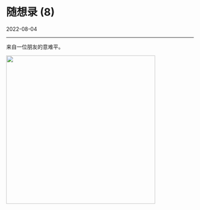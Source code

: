 # 随想录 (8)

2022-08-04  


---



来自一位朋友的意难平。

<img src="https://imgurl.zishu.me/images/2022/08/04/62eb2eb5d2d21.jpg" style="width:400px;">